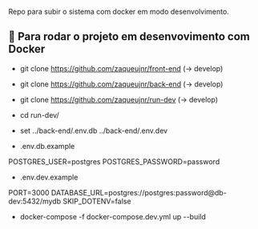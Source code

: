 Repo para subir o sistema com docker em modo desenvolvimento.

## 🚀 Para rodar o projeto em desenvovimento com Docker

- git clone https://github.com/zaqueujnr/front-end (-> develop) 
- git clone https://github.com/zaqueujnr/back-end (-> develop) 
- git clone https://github.com/zaqueujnr/run-dev (-> develop) 
- cd run-dev/
  
- set ../back-end/.env.db ../back-end/.env.dev 

- .env.db.example

POSTGRES_USER=postgres 
POSTGRES_PASSWORD=password 

- .env.dev.example
  
PORT=3000 
DATABASE_URL=postgres://postgres:password@db-dev:5432/mydb 
SKIP_DOTENV=false 

- docker-compose -f docker-compose.dev.yml up --build  

